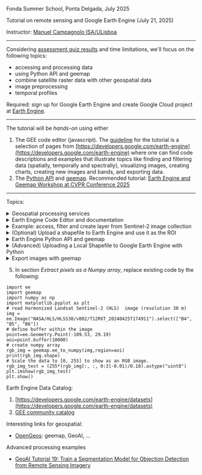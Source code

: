 Fonda Summer School, Ponta Delgada, July 2025 

Tutorial on remote sensing and Google Earth Engine (July 21, 2025)

Instructor: [Manuel Campagnolo ISA/ULisboa](https://www.cienciavitae.pt//en/7F18-3B3C-06BB)

---

Considering [assessment quiz results](Student_Assessment_Quiz.pdf) and time limitations, we'll focus on the following topics:
- accessing and processing data
- using Python API and geemap
- combine satellite raster data with other geospatial data
- image preprocessing 
- temporal profiles 

Required: sign up for Google Earth Engine and create Google Cloud project at [Earth Engine](https://console.cloud.google.com/earth-engine/welcome ).

---

The tutorial will be *hands-on* using either 
1. The GEE code editor (javascript). The [guideline](tutorial_v1.pdf) for the tutorial is a selection of pages from [https://developers.google.com/earth-engine](https://developers.google.com/earth-engine) where one can find code descriptions and examples that illustrate topics like finding and filtering data (spatially, temporally and spectrally), visualizing images, creating charts, creating new images and bands, and exporting data.
2.  The [Python API](https://developers.google.com/earth-engine/tutorials/community/intro-to-python-api) and [geemap](https://geemap.org/). Recommended tutorial: [Earth Engine and Geemap Workshop at CVPR Conference 2025](https://www.youtube.com/watch?v=Us6MaBsL4cg)

---

Topics:

<details>
  
  <summary>Geospatial processing services</summary>
  
The GEE is one of several available **geospatial processing services** offering a public data catalog, compute infrastructure and geospatial APIs:
1. Google Earth Engine (Google Cloud)
2. Microsoft Planetary Computer (Azure)
3. Amazon Web Services (AWS) GeoSpatial Services
4. [Copernicus Data Space Ecosystem](https://jupyterhub.dataspace.copernicus.eu), mostly for Sentinel imagery
5. ...
</details>

<details>
  
  <summary>Earth Engine Code Editor and documentation</summary>

 The Code Editor provides the Earth Engine JavaScript client library plus:
 - Display of geographic data on the *Map*.
 - The `ui` package for creating user interfaces for Earth Engine apps
 - Other functions specific to the Code Editor (e.g. `print()`).

Scripts are written in *javascript* and uploaded data can either be stored in the user's Earth Engine account (up to 250 Mb) or in Google drive. The code editor is available at https://code.earthengine.google.com  

![Alt text](https://developers.google.com/static/earth-engine/images/Code_editor_diagram.png "Code editor")

**To do:** Access GEE code editor, check what is your project ID, and see how to access datasets at https://developers.google.com/earth-engine/datasets (or https://gee-community-catalog.org/)

</details>


<details>
  
  <summary>Example: access, filter and create layer from Sentinel-2 image collection</summary>
  
[Open script on GGE code editor](https://code.earthengine.google.com/307ecc36c256f4490beb4483e6797f40?noload=true)

The script accesses Sentinel-2, level 2A images and it filters by dates and by bounds: here, the region of interest `geometry` is a single point defined by its coordinates. All Sentinel-2 tiles that *intersect* the geometry are selected. `CLOUDY_PIXEL_PERCENTAGE` is an `Image` property and can be used to sort or filter the `ImageCollection`. Note that sorting the collection by the property `CLOUDY_PIXEL_PERCENTAGE` should be applied last since it is computationally more demanding. 

```
// ROI: in this case it is a single point determined by its longitude and latitude
var geometry = ee.Geometry.Point([-25.7, 37.8]);

// access image collection, filter for location and range of dates
// sort by percentage of clouds (most cloudier first)
var S2 = ee.ImageCollection('COPERNICUS/S2_SR_HARMONIZED')
                .filterBounds(geometry)
                .filterDate('2024-06-01', '2024-09-30')
                .select(['B8', 'B4', 'B3','B2'])
                .sort('CLOUDY_PIXEL_PERCENTAGE',true);

// center map; 16 is the zoom level; 17 would zoom in further
Map.centerObject(geometry, 12);

// add true color composite layer to the map
Map.addLayer(S2.first(), {bands: ['B4', 'B3', 'B2'], min: 0, max: 2500}, 'Sentinel-2 level 2A RGB=432');

// print to console
print(S2);
```

If you want to plot a false color composite, you can use instead
```
Map.addLayer(S2.first(), {bands: ['B8', 'B4', 'B3'], min: [0,0,0], max: [4500, 3500, 3500]}, 'Sentinel-2 level 2A RGB=843');
```
</details>


<details>
  
  <summary>(Optional) Upload a shapefile to Earth Engine and use it as the ROI</summary>

1. Go to assets on the GEE code editor;
2. Click `New` and choose `Shape files`;
3. Select the files for the shapefile (either `.zip`or at least `.dbf`, `.prj`, `.shp` and `.shx`)
4. Click `Upload`
5. Go to `Tasks` and confirm that the table is *ingested*.

The asset should then be available in  `ASSETS`. It can be imported to the script with `Import`. You can change the *table* name, to define your own variable of type `FeatureCollection`. The line of code in your script will be something like:
```
// Import the vector asset as a FeatureCollection
var saoMiguelCounties = ee.FeatureCollection('projects/ee-my-mlc-math-isa-utl/assets/saomiguel_counties_latlong_');
```
You can also:
```
// Center the map on São Miguel 
Map.centerObject(saoMiguelCounties, 12);

// Add the asset to the map
Map.addLayer(saoMiguelCounties, {}, 'São Miguel Counties');
```

If you do not have a shapefile that defines your ROI, you can build one: just execute this [script](create_shapefile_ponta_Delgada.ipynb) on Google Colab.

</details>

<details>
  
  <summary>Earth Engine Python API and geemap</summary>

The open source Python Client library translate Earth Engine code into request objects sent to Earth Engine servers: 
  - `ee` package for formulating requests to Earth Engine. 
  - Export of data to Google Drive, Cloud Storage or Earth Engine assets.

Authenticate and initialize: execute the following notebook: [setup the Earth Engine Python API in Colab](https://github.com/google/earthengine-community/blob/master/guides/linked/ee-api-colab-setup.ipynb)
```
# Import the API
import ee
# Trigger the authentication flow.
ee.Authenticate()
# Initialize the library.
ee.Initialize(project='my-project') # replace 'my-project' by your own project ID
```

</details>

<details>
  
  <summary>(Advanced) Uploading a Local Shapefile to Google Earth Engine with Python</summary>

Directly uploading a shapefile from your local drive to Google Earth Engine as an asset cannot be done solely with `ee` or `geemap` in Python. However, an automated workflow is possible through a combination of Google Cloud Storage (GCS), the Earth Engine CLI, and Python scripting:
- geemap: Lets you visualize and manipulate shapefiles in-memory in Earth Engine FeatureCollections—great for immediate analysis but does not persist data as an Earth Engine asset for future use.
- Earth Engine Python API: Does not support direct asset upload from your local drive.
- Asset uploads: Must use either the web-based Asset Manager or automate the workflow via GCS and the Earth Engine CLI, both of which can be wrapped in Python scripts.

Note: `geemap` provides session-based methods to upload georeferenced data:
- `csv_to_ee`: convert a CSV containing point coordinates (latitude and longitude) into an Earth Engine FeatureCollection within your Python environment. Input: A CSV file (can be a local path or URL) that includes columns for latitude and longitude. Output: An in-memory Earth Engine FeatureCollection created from the CSV points. See https://geemap.org/notebooks/74_csv_to_points/
- `shp_to_ee`:  import a local shapefile and convert it into an Earth Engine FeatureCollection within a Python environment such as Jupyter Notebook. For advanced control (such as GeoDataFrame transformations), consider loading with geopandas and then converting using `geemap.gdf_to_ee`.

Example:
```
countries_path = '/path/to/countries.shp'
countries_fc = geemap.shp_to_ee(countries_path)
Map = geemap.Map()
Map.addLayer(countries_fc, {}, 'Countries')
Map
```

This is especially useful for quickly bringing tabular point data into your Earth Engine workflow. The resulting FeatureCollection is not persisted as a Google Earth Engine asset—it is only available for use in your current Python or notebook session.


</details>



<details>
  
  <summary>Export images with geemap</summary>

**To do**: Execute [notebook to read and export images or image collections with geemap](https://geemap.org/notebooks/11_export_image/). 

Warning: You may run in in several errors when trying to execute the code. You must make some changes in the code to address the following issues.
1. You need to authenticate and initialize your project
  ```
  ee.Authenticate()
  ee.Initialize(project='my-project') # replace 'my-project' by your own project ID
  ```
2. Adapt `out_dir`. For instance `out_dir = '/content'` if you want to save the tif file to the Colab environment.
3. After your tif file is saved in the  Colab environment, you can either
- download manually to your local machine; or
- use `files.download` as in
  ```
  from google.colab import files
  files.download(filename) # local filename
  ```
4. File size limit. You can create a smaller file to export by setting the `scale` as in `geemap.ee_export_image_collection(collection, out_dir=out_dir, scale=1000)`
</details>

5. In section *Extract pixels as a Numpy array*, replace existing code by the following:
```
import ee
import geemap
import numpy as np
import matplotlib.pyplot as plt
# read Harmonized Landsat Sentinel-2 (HLS)  image (resolution 30 m)
img = ee.Image("NASA/HLS/HLSS30/v002/T12RXT_20240425T174911").select(["B4", "B5", "B6"])
# define buffer within the image
point=ee.Geometry.Point(-109.53, 29.19)
aoi=point.buffer(10000)
# create numpy array
rgb_img = geemap.ee_to_numpy(img,region=aoi)
print(rgb_img.shape)
# Scale the data to [0, 255] to show as an RGB image.
rgb_img_test = (255*(rgb_img[:, :, 0:3]-0.01)/0.18).astype("uint8")
plt.imshow(rgb_img_test)
plt.show()
```


Earth Engine Data Catalog:
1. [https://developers.google.com/earth-engine/datasets](https://developers.google.com/earth-engine/datasets)
2. [GEE community catalog](https://gee-community-catalog.org/)

Interesting links for geospatial:
- [OpenGeos](https://github.com/opengeos): geemap, GeoAI, ...

Advanced processing examples
- [GeoAI Tutorial 19: Train a Segmentation Model for Objection Detection from Remote Sensing Imagery](https://www.youtube.com/watch?v=l8DY166eAWI)
